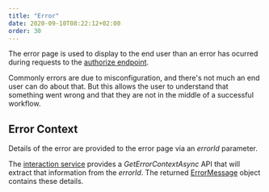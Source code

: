```yaml
---
title: "Error"
date: 2020-09-10T08:22:12+02:00
order: 30
---
```


The error page is used to display to the end user than an error has ocurred during requests to the [authorize endpoint](../reference/endpoints/authorize).

Commonly errors are due to misconfiguration, and there's not much an end user can do about that.
But this allows the user to understand that something went wrong and that they are not in the middle of a successful workflow.

## Error Context

Details of the error are provided to the error page via an *errorId* parameter.

The [interaction service](../reference/services/interaction_service#iidentityserverinteractionservice-apis) provides a *GetErrorContextAsync* API that will extract that information from the *errorId*.
The returned [ErrorMessage](../reference/services/interaction_service#errormessage) object contains these details.



